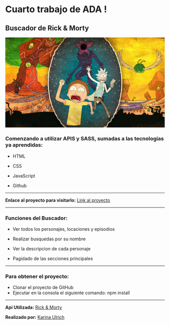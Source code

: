 # Cuarto trabajo de ADA !
## Buscador de Rick & Morty

![imagen Rick & Morty](pictures/fondo-rick-y-morty.jpg)

### Comenzando a utilizar APIS y SASS, sumadas a las tecnologías ya aprendidas:

- HTML

- CSS

- JavaScript

- Github

***

**Enlace al proyecto para visitarlo:** [Link al proyecto](https://kariulrich.github.io/Rick-and-Morty/)

***

### Funciones del Buscador:

- Ver todos los personajes, locaciones y episodios

- Realizar busquedas por su nombre

- Ver la descripcion de cada personaje

- Pagidado de las secciones principales

***

### Para obtener el proyecto:

- Clonar el proyecto de GitHub
- Ejecutar en la consola el siguiente comando: npm install

***

**Api Utilizada:** [Rick & Morty](https://rickandmortyapi.com/)


**Realizado por:** [Karina Ulrich](https://github.com/KariUlrich)